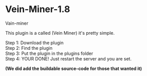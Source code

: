 # Vein-Miner-1.8
Vain-miner

This plugin is a called (Vein Miner) it's pretty simple.

Step 1: Download the plugin                                            
Step 2: Find the plugin                                   
Step 3: Put the plugin in the plugins folder                  
Step 4: YOUR DONE! Just restart the server and you are set.


**(We did add the buildable source-code for those that wanted it)**
